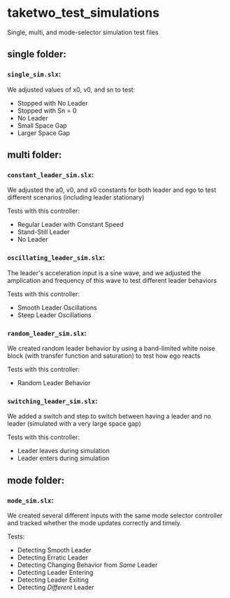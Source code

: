 # taketwo_test_simulations
Single, multi, and mode-selector simulation test files

## single folder:
### `single_sim.slx`:
We adjusted values of x0, v0, and sn to test:
* Stopped with No Leader
* Stopped with Sn = 0
* No Leader
* Small Space Gap
* Larger Space Gap

## multi folder:
### `constant_leader_sim.slx`: 
We adjusted the a0, v0, and x0 constants for both leader and ego to test different scenarios (including leader stationary)
  
Tests with this controller:
* Regular Leader with Constant Speed
* Stand-Still Leader
* No Leader

### `oscillating_leader_sim.slx`: 
The leader's acceleration input is a sine wave, and we adjusted the amplication and frequency of this wave to test different leader behaviors

Tests with this controller:
* Smooth Leader Oscillations
* Steep Leader Oscillations
  

### `random_leader_sim.slx`:
We created random leader behavior by using a band-limited white noise block (with transfer function and saturation) to test how ego reacts

Tests with this controller:
* Random Leader Behavior


### `switching_leader_sim.slx`:
We added a switch and step to switch between having a leader and no leader (simulated with a very large space gap)

Tests with this controller:
* Leader leaves during simulation
* Leader enters during simulation

## mode folder:

### `mode_sim.slx`:
We created several different inputs with the same mode selector controller and tracked whether the mode updates correctly and timely.

Tests:
* Detecting Smooth Leader
* Detecting Erratic Leader
* Detecting Changing Behavior from *Same* Leader
* Detecting Leader Entering
* Detecting Leader Exiting
* Detecting *Different* Leader


